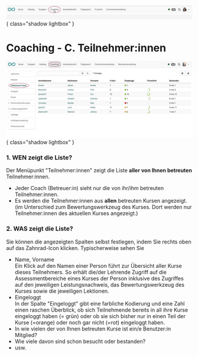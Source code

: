 ![bereiche_coaching_v1_de.png](assets/bereiche_coaching_v1_de.png){ class="shadow lightbox" }

# Coaching - C. Teilnehmer:innen

![coaching_teilnehmer_v1_de.png](assets/coaching_teilnehmer_v1_de.png){ class="shadow lightbox" }

### 1. WEN zeigt die Liste?

Der Menüpunkt "Teilnehmer:innen" zeigt die Liste **aller von Ihnen betreuten** Teilnehmer:innen.

  * Jeder Coach (Betreuer:in) sieht nur die von ihr/ihm betreuten Teilnehmer:innen.
  * Es werden die Teilnehmer:innen aus **allen** betreuten Kursen angezeigt. (im Unterschied zum Bewertungswerkzeug des Kurses. Dort werden nur Teilnehmer:innen des aktuellen Kurses angezeigt.)


### 2. WAS zeigt die Liste?  

Sie können die angezeigten Spalten selbst festlegen, indem Sie rechts oben auf das Zahnrad-Icon klicken. Typischerweise sehen Sie

* Name, Vorname <br>Ein Klick auf den Namen einer Person führt zur Übersicht aller Kurse dieses Teilnehmers. So erhält die/der Lehrende Zugriff auf die Assessmentbereiche eines Kurses der Person inklusive des Zugriffes auf den jeweiligen Leistungsnachweis, das Bewertungswerkzeug des Kurses sowie die jeweiligen Lektionen.
* Eingeloggt<br>
In der Spalte "Eingeloggt" gibt eine farbliche Kodierung und eine Zahl einen raschen Überblick, ob sich Teilnehmende bereits in all ihre Kurse eingeloggt haben (= grün) oder ob sie sich bisher nur in einen Teil der Kurse (=orange) oder noch gar nicht (=rot) eingeloggt haben.
* In wie vielen der von Ihnen betreuten Kurse ist ein/e Benutzer:in Mitglied?
* Wie viele davon sind schon besucht oder bestanden?
* usw.

